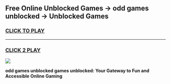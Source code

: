 
## Free Online Unblocked Games → odd games unblocked → Unblocked Games
<h3>
<a href="https://premium.freeplayer.one?title=odd_games_unblocked&ref=21F">CLICK TO PLAY</a></h3>
<hr>

<h3>
<a href="https://premium.freeplayer.one?title=odd_games_unblocked&ref=21F">CLICK 2 PLAY</a>
  
</h3>

<a href="https://premium.freeplayer.one?title=odd_games_unblocked&ref=21F/"><img src="https://clearcache.store/games.png"></a>


**odd games unblocked games unblocked: Your Gateway to Fun and Accessible Online Gaming**
